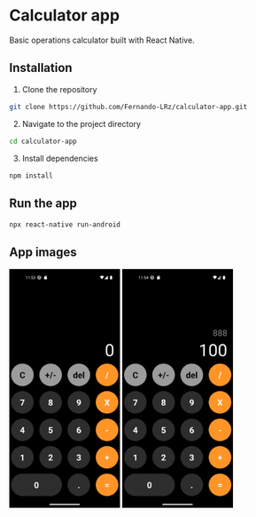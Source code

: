 # Calculator app
Basic operations calculator built with React Native.

## Installation
1. Clone the repository
```bash
git clone https://github.com/Fernando-LRz/calculator-app.git
``` 
2. Navigate to the project directory
```bash
cd calculator-app
```
3. Install dependencies
```bash
npm install
```

## Run the app
```bash
npx react-native run-android
``` 

## App images
<div>
  <img src="images/img-01.png" alt="calculator img-01" width="200px" height="430px" />
  <img src="images/img-02.png" alt="calculator img-02" width="200px" height="430px" />
</div>
